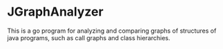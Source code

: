 JGraphAnalyzer
==============

This is a go program for analyzing and comparing graphs of
structures of java programs, such as call graphs and 
class hierarchies.
